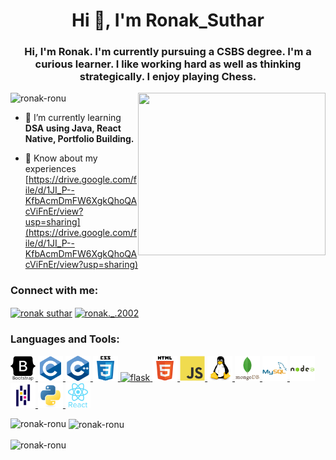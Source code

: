 <h1 align="center">Hi 👋, I'm Ronak_Suthar</h1>
<h3 align="center">Hi, I'm Ronak. I'm currently pursuing a CSBS degree. I'm a curious learner. I like working hard as well as thinking strategically. I enjoy playing Chess.</h3>
<img align="right" width="300" height="260" src="https://media.tenor.com/f4eKzaPOZUYAAAAd/rz-ds-project.gif">
<p align="left"> <img src="https://komarev.com/ghpvc/?username=ronak-ronu&label=Profile%20views&color=0e75b6&style=flat" alt="ronak-ronu" /> </p>

- 🌱 I’m currently learning **DSA using Java, React Native, Portfolio Building.**

- 📄 Know about my experiences [https://drive.google.com/file/d/1JI_P--KfbAcmDmFW6XgkQhoQAcViFnEr/view?usp=sharing](https://drive.google.com/file/d/1JI_P--KfbAcmDmFW6XgkQhoQAcViFnEr/view?usp=sharing)

<h3 align="left">Connect with me:</h3>
<p align="left">
<a href="https://linkedin.com/in/ronak suthar" target="blank"><img align="center" src="https://raw.githubusercontent.com/rahuldkjain/github-profile-readme-generator/master/src/images/icons/Social/linked-in-alt.svg" alt="ronak suthar" height="30" width="40" /></a>
<a href="https://instagram.com/ronak._.2002" target="blank"><img align="center" src="https://raw.githubusercontent.com/rahuldkjain/github-profile-readme-generator/master/src/images/icons/Social/instagram.svg" alt="ronak._.2002" height="30" width="40" /></a>
</p>

<h3 align="left">Languages and Tools:</h3>
<p align="left"> <a href="https://getbootstrap.com" target="_blank" rel="noreferrer"> <img src="https://raw.githubusercontent.com/devicons/devicon/master/icons/bootstrap/bootstrap-plain-wordmark.svg" alt="bootstrap" width="40" height="40"/> </a> <a href="https://www.cprogramming.com/" target="_blank" rel="noreferrer"> <img src="https://raw.githubusercontent.com/devicons/devicon/master/icons/c/c-original.svg" alt="c" width="40" height="40"/> </a> <a href="https://www.w3schools.com/cpp/" target="_blank" rel="noreferrer"> <img src="https://raw.githubusercontent.com/devicons/devicon/master/icons/cplusplus/cplusplus-original.svg" alt="cplusplus" width="40" height="40"/> </a> <a href="https://www.w3schools.com/css/" target="_blank" rel="noreferrer"> <img src="https://raw.githubusercontent.com/devicons/devicon/master/icons/css3/css3-original-wordmark.svg" alt="css3" width="40" height="40"/> </a> <a href="https://flask.palletsprojects.com/" target="_blank" rel="noreferrer"> <img src="https://www.vectorlogo.zone/logos/pocoo_flask/pocoo_flask-icon.svg" alt="flask" width="40" height="40"/> </a> <a href="https://www.w3.org/html/" target="_blank" rel="noreferrer"> <img src="https://raw.githubusercontent.com/devicons/devicon/master/icons/html5/html5-original-wordmark.svg" alt="html5" width="40" height="40"/> </a> <a href="https://developer.mozilla.org/en-US/docs/Web/JavaScript" target="_blank" rel="noreferrer"> <img src="https://raw.githubusercontent.com/devicons/devicon/master/icons/javascript/javascript-original.svg" alt="javascript" width="40" height="40"/> </a> <a href="https://www.linux.org/" target="_blank" rel="noreferrer"> <img src="https://raw.githubusercontent.com/devicons/devicon/master/icons/linux/linux-original.svg" alt="linux" width="40" height="40"/> </a> <a href="https://www.mongodb.com/" target="_blank" rel="noreferrer"> <img src="https://raw.githubusercontent.com/devicons/devicon/master/icons/mongodb/mongodb-original-wordmark.svg" alt="mongodb" width="40" height="40"/> </a> <a href="https://www.mysql.com/" target="_blank" rel="noreferrer"> <img src="https://raw.githubusercontent.com/devicons/devicon/master/icons/mysql/mysql-original-wordmark.svg" alt="mysql" width="40" height="40"/> </a> <a href="https://nodejs.org" target="_blank" rel="noreferrer"> <img src="https://raw.githubusercontent.com/devicons/devicon/master/icons/nodejs/nodejs-original-wordmark.svg" alt="nodejs" width="40" height="40"/> </a> <a href="https://pandas.pydata.org/" target="_blank" rel="noreferrer"> <img src="https://raw.githubusercontent.com/devicons/devicon/2ae2a900d2f041da66e950e4d48052658d850630/icons/pandas/pandas-original.svg" alt="pandas" width="40" height="40"/> </a> <a href="https://www.python.org" target="_blank" rel="noreferrer"> <img src="https://raw.githubusercontent.com/devicons/devicon/master/icons/python/python-original.svg" alt="python" width="40" height="40"/> </a> <a href="https://reactjs.org/" target="_blank" rel="noreferrer"> <img src="https://raw.githubusercontent.com/devicons/devicon/master/icons/react/react-original-wordmark.svg" alt="react" width="40" height="40"/> </a> </p>

<p><img align="left" src="https://github-readme-stats.vercel.app/api/top-langs?username=ronak-ronu&show_icons=true&locale=en&layout=compact" alt="ronak-ronu" /></p>

<p>&nbsp;<img align="center" src="https://github-readme-stats.vercel.app/api?username=ronak-ronu&show_icons=true&locale=en" alt="ronak-ronu" /></p>

<p><img align="center" src="https://github-readme-streak-stats.herokuapp.com/?user=ronak-ronu&" alt="ronak-ronu" /></p>
